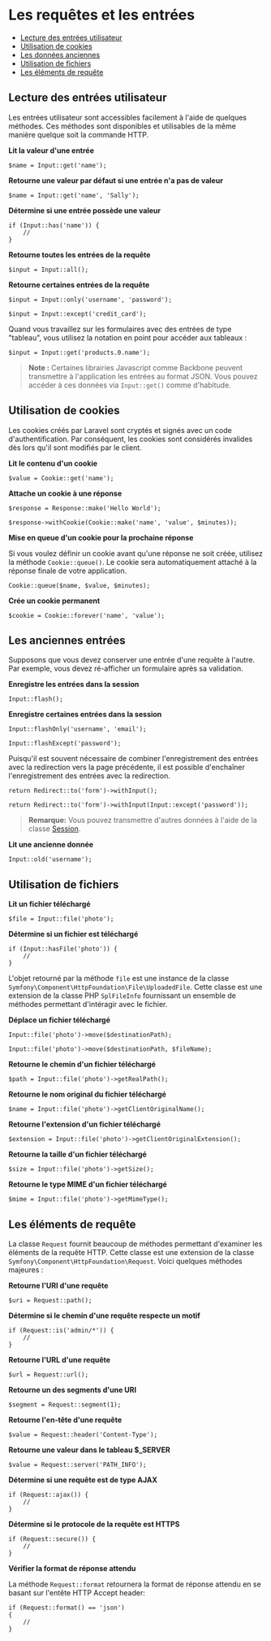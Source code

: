 # Les requêtes et les entrées

- [Lecture des entrées utilisateur](#basic-input)
- [Utilisation de cookies](#cookies)
- [Les données anciennes](#old-input)
- [Utilisation de fichiers](#files)
- [Les éléments de requête](#request-information)

<a name="basic-input"></a>
## Lecture des entrées utilisateur

Les entrées utilisateur sont accessibles facilement à l'aide de quelques méthodes. Ces méthodes sont disponibles et utilisables de la même manière quelque soit la commande HTTP.

**Lit la valeur d'une entrée**

    $name = Input::get('name');

**Retourne une valeur par défaut si une entrée n'a pas de valeur**

    $name = Input::get('name', 'Sally');

**Détermine si une entrée possède une valeur**

    if (Input::has('name')) {
        //
    }

**Retourne toutes les entrées de la requête**

    $input = Input::all();

**Retourne certaines entrées de la requête**

    $input = Input::only('username', 'password');

    $input = Input::except('credit_card');

Quand vous travaillez sur les formulaires avec des entrées de type "tableau", vous utilisez la notation en point pour accéder aux tableaux :

    $input = Input::get('products.0.name');

 > **Note :** Certaines librairies Javascript comme Backbone peuvent transmettre à l'application les entrées au format JSON. Vous pouvez accéder à ces données via `Input::get()` comme d'habitude.

<a name="cookies"></a>
## Utilisation de cookies

Les cookies créés par Laravel sont cryptés et signés avec un code d'authentification. Par conséquent, les cookies sont considérés invalides dès lors qu'il sont modifiés par le client.

**Lit le contenu d'un cookie**

    $value = Cookie::get('name');

**Attache un cookie à une réponse**

    $response = Response::make('Hello World');

    $response->withCookie(Cookie::make('name', 'value', $minutes));

**Mise en queue d'un cookie pour la prochaine réponse**

Si vous voulez définir un cookie avant qu'une réponse ne soit créée, utilisez la méthode `Cookie::queue()`. Le cookie sera automatiquement attaché à la réponse finale de votre application.

    Cookie::queue($name, $value, $minutes);

**Crée un cookie permanent**

    $cookie = Cookie::forever('name', 'value');

<a name="old-input"></a>
## Les anciennes entrées

Supposons que vous devez conserver une entrée d'une requête à l'autre. Par exemple, vous devez ré-afficher un formulaire après sa validation.

**Enregistre les entrées dans la session**

    Input::flash();

**Enregistre certaines entrées dans la session**

    Input::flashOnly('username', 'email');

    Input::flashExcept('password');

Puisqu'il est souvent nécessaire de combiner l'enregistrement des entrées avec la redirection vers la page précédente, il est possible d'enchaîner l'enregistrement des entrées avec la redirection.

    return Redirect::to('form')->withInput();

    return Redirect::to('form')->withInput(Input::except('password'));

> **Remarque:** Vous pouvez transmettre d'autres données à l'aide de la classe [Session](/4.1/session).

**Lit une ancienne donnée**

    Input::old('username');

<a name="files"></a>
## Utilisation de fichiers

**Lit un fichier téléchargé**

    $file = Input::file('photo');

**Détermine si un fichier est téléchargé**

    if (Input::hasFile('photo')) {
        //
    }

L'objet retourné par la méthode `file` est une instance de la classe `Symfony\Component\HttpFoundation\File\UploadedFile`. Cette classe est une extension de la classe PHP `SplFileInfo` fournissant un ensemble de méthodes permettant d'intéragir avec le fichier.

**Déplace un fichier téléchargé**

    Input::file('photo')->move($destinationPath);

    Input::file('photo')->move($destinationPath, $fileName);

**Retourne le chemin d'un fichier téléchargé**

    $path = Input::file('photo')->getRealPath();

**Retourne le nom original du fichier téléchargé**

    $name = Input::file('photo')->getClientOriginalName();

**Retourne l'extension d'un fichier téléchargé**

    $extension = Input::file('photo')->getClientOriginalExtension();

**Retourne la taille d'un fichier téléchargé**

    $size = Input::file('photo')->getSize();

**Retourne le type MIME d'un fichier téléchargé**

    $mime = Input::file('photo')->getMimeType();

<a name="request-information"></a>
## Les éléments de requête

La classe `Request` fournit beaucoup de méthodes permettant d'examiner les éléments de la requête HTTP. Cette classe est une extension de la classe `Symfony\Component\HttpFoundation\Request`. Voici quelques méthodes majeures :

**Retourne l'URI d'une requête**

    $uri = Request::path();

**Détermine si le chemin d'une requête respecte un motif**

    if (Request::is('admin/*')) {
        //
    }

**Retourne l'URL d'une requête**

    $url = Request::url();

**Retourne un des segments d'une URI**

    $segment = Request::segment(1);

**Retourne l'en-tête d'une requête**

    $value = Request::header('Content-Type');

**Retourne une valeur dans le tableau $_SERVER**

    $value = Request::server('PATH_INFO');

**Détermine si une requête est de type AJAX**

    if (Request::ajax()) {
        //
    }

**Détermine si le protocole de la requête est HTTPS**

    if (Request::secure()) {
        //
    }

**Vérifier la format de réponse attendu**

La méthode `Request::format` retournera la format de réponse attendu en se basant sur l'entête HTTP Accept header:

    if (Request::format() == 'json')
    {
        //
    }
